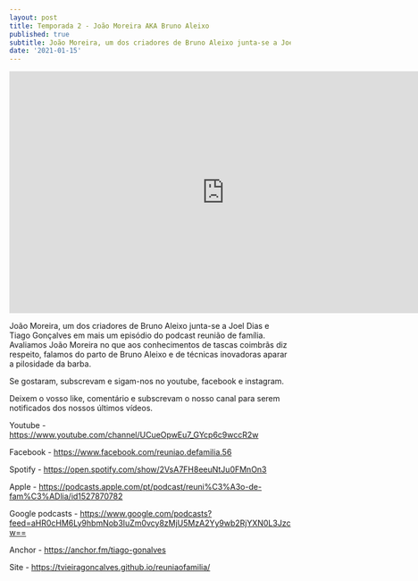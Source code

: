 ```yaml
---
layout: post
title: Temporada 2 - João Moreira AKA Bruno Aleixo
published: true
subtitle: João Moreira, um dos criadores de Bruno Aleixo junta-se a Joel Dias e Tiago Gonçalves em mais um episódio do podcast reunião de família.
date: '2021-01-15'
---
```

<iframe width="770" height="433" src="https://www.youtube.com/embed/xvG5DZ1XMUE" frameborder="0" allow="accelerometer; autoplay; clipboard-write; encrypted-media; gyroscope; picture-in-picture" allowfullscreen></iframe>

João Moreira, um dos criadores de Bruno Aleixo junta-se a Joel Dias e Tiago Gonçalves em mais um episódio do podcast reunião de família. Avaliamos João Moreira no que aos conhecimentos de tascas coimbrãs diz respeito, falamos do parto de Bruno Aleixo e de técnicas inovadoras aparar a pilosidade da barba.

Se gostaram, subscrevam e sigam-nos no youtube, facebook e instagram.

Deixem o vosso like, comentário e subscrevam o nosso canal para serem notificados dos nossos últimos vídeos.

Youtube - https://www.youtube.com/channel/UCueOpwEu7_GYcp6c9wccR2w

Facebook -  https://www.facebook.com/reuniao.defamilia.56

Spotify -   https://open.spotify.com/show/2VsA7FH8eeuNtJu0FMnOn3

Apple -  https://podcasts.apple.com/pt/podcast/reuni%C3%A3o-de-fam%C3%ADlia/id1527870782

Google podcasts -  https://www.google.com/podcasts?feed=aHR0cHM6Ly9hbmNob3IuZm0vcy8zMjU5MzA2Yy9wb2RjYXN0L3Jzcw==  

Anchor -  https://anchor.fm/tiago-gonalves

Site -  https://tvieiragoncalves.github.io/reuniaofamilia/
